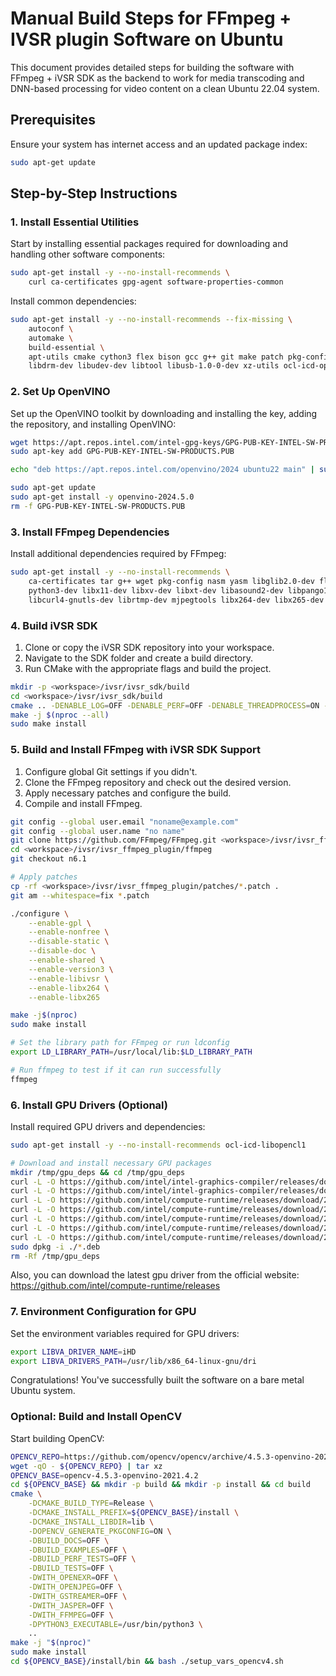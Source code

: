 # Manual Build Steps for FFmpeg + IVSR plugin Software on Ubuntu

This document provides detailed steps for building the software with FFmpeg + iVSR SDK as the backend to work for media transcoding and DNN-based processing for video content on a clean Ubuntu 22.04 system.

## Prerequisites

Ensure your system has internet access and an updated package index:

```bash
sudo apt-get update
```

## Step-by-Step Instructions

### 1. Install Essential Utilities

Start by installing essential packages required for downloading and handling other software components:

```bash
sudo apt-get install -y --no-install-recommends \
    curl ca-certificates gpg-agent software-properties-common
```
Install common dependencies:
```bash
sudo apt-get install -y --no-install-recommends --fix-missing \
    autoconf \
    automake \
    build-essential \
    apt-utils cmake cython3 flex bison gcc g++ git make patch pkg-config wget \
    libdrm-dev libudev-dev libtool libusb-1.0-0-dev xz-utils ocl-icd-opencl-dev opencl-headers
```
### 2. Set Up OpenVINO

Set up the OpenVINO toolkit by downloading and installing the key, adding the repository, and installing OpenVINO:

```bash
wget https://apt.repos.intel.com/intel-gpg-keys/GPG-PUB-KEY-INTEL-SW-PRODUCTS.PUB
sudo apt-key add GPG-PUB-KEY-INTEL-SW-PRODUCTS.PUB

echo "deb https://apt.repos.intel.com/openvino/2024 ubuntu22 main" | sudo tee /etc/apt/sources.list.d/intel-openvino-2024.list

sudo apt-get update
sudo apt-get install -y openvino-2024.5.0
rm -f GPG-PUB-KEY-INTEL-SW-PRODUCTS.PUB
```

### 3. Install FFmpeg Dependencies

Install additional dependencies required by FFmpeg:

```bash
sudo apt-get install -y --no-install-recommends \
    ca-certificates tar g++ wget pkg-config nasm yasm libglib2.0-dev flex bison gobject-introspection libgirepository1.0-dev \
    python3-dev libx11-dev libxv-dev libxt-dev libasound2-dev libpango1.0-dev libtheora-dev libvisual-0.4-dev libgl1-mesa-dev \
    libcurl4-gnutls-dev librtmp-dev mjpegtools libx264-dev libx265-dev libde265-dev libva-dev libtbb-dev
```

### 4. Build iVSR SDK

1. Clone or copy the iVSR SDK repository into your workspace.
2. Navigate to the SDK folder and create a build directory.
3. Run CMake with the appropriate flags and build the project.

```bash
mkdir -p <workspace>/ivsr/ivsr_sdk/build
cd <workspace>/ivsr/ivsr_sdk/build
cmake .. -DENABLE_LOG=OFF -DENABLE_PERF=OFF -DENABLE_THREADPROCESS=ON -DCMAKE_BUILD_TYPE=Release
make -j $(nproc --all)
sudo make install
```

### 5. Build and Install FFmpeg with iVSR SDK Support

1. Configure global Git settings if you didn't.
2. Clone the FFmpeg repository and check out the desired version.
3. Apply necessary patches and configure the build.
4. Compile and install FFmpeg.

```bash
git config --global user.email "noname@example.com"
git config --global user.name "no name"
git clone https://github.com/FFmpeg/FFmpeg.git <workspace>/ivsr/ivsr_ffmpeg_plugin/ffmpeg
cd <workspace>/ivsr/ivsr_ffmpeg_plugin/ffmpeg
git checkout n6.1

# Apply patches
cp -rf <workspace>/ivsr/ivsr_ffmpeg_plugin/patches/*.patch .
git am --whitespace=fix *.patch

./configure \
    --enable-gpl \
    --enable-nonfree \
    --disable-static \
    --disable-doc \
    --enable-shared \
    --enable-version3 \
    --enable-libivsr \
    --enable-libx264 \
    --enable-libx265

make -j$(nproc)
sudo make install

# Set the library path for FFmpeg or run ldconfig
export LD_LIBRARY_PATH=/usr/local/lib:$LD_LIBRARY_PATH

# Run ffmpeg to test if it can run successfully
ffmpeg
```

### 6. Install GPU Drivers (Optional)

Install required GPU drivers and dependencies:

```bash
sudo apt-get install -y --no-install-recommends ocl-icd-libopencl1

# Download and install necessary GPU packages
mkdir /tmp/gpu_deps && cd /tmp/gpu_deps
curl -L -O https://github.com/intel/intel-graphics-compiler/releases/download/igc-1.0.17384.11/intel-igc-core_1.0.17384.11_amd64.deb
curl -L -O https://github.com/intel/intel-graphics-compiler/releases/download/igc-1.0.17384.11/intel-igc-opencl_1.0.17384.11_amd64.deb
curl -L -O https://github.com/intel/compute-runtime/releases/download/24.31.30508.7/intel-level-zero-gpu-dbgsym_1.3.30508.7_amd64.ddeb
curl -L -O https://github.com/intel/compute-runtime/releases/download/24.31.30508.7/intel-level-zero-gpu_1.3.30508.7_amd64.deb
curl -L -O https://github.com/intel/compute-runtime/releases/download/24.31.30508.7/intel-opencl-icd-dbgsym_24.31.30508.7_amd64.ddeb
curl -L -O https://github.com/intel/compute-runtime/releases/download/24.31.30508.7/intel-opencl-icd_24.31.30508.7_amd64.deb
curl -L -O https://github.com/intel/compute-runtime/releases/download/24.31.30508.7/libigdgmm12_22.4.1_amd64.deb
sudo dpkg -i ./*.deb
rm -Rf /tmp/gpu_deps
```

Also, you can download the latest gpu driver from the official website: https://github.com/intel/compute-runtime/releases
### 7. Environment Configuration for GPU

Set the environment variables required for GPU drivers:

```bash
export LIBVA_DRIVER_NAME=iHD
export LIBVA_DRIVERS_PATH=/usr/lib/x86_64-linux-gnu/dri
```

Congratulations! You've successfully built the software on a bare metal Ubuntu system.

### Optional: Build and Install OpenCV

Start building OpenCV:

```bash
OPENCV_REPO=https://github.com/opencv/opencv/archive/4.5.3-openvino-2021.4.2.tar.gz
wget -qO - ${OPENCV_REPO} | tar xz
OPENCV_BASE=opencv-4.5.3-openvino-2021.4.2
cd ${OPENCV_BASE} && mkdir -p build && mkdir -p install && cd build
cmake \
    -DCMAKE_BUILD_TYPE=Release \
    -DCMAKE_INSTALL_PREFIX=${OPENCV_BASE}/install \
    -DCMAKE_INSTALL_LIBDIR=lib \
    -DOPENCV_GENERATE_PKGCONFIG=ON \
    -DBUILD_DOCS=OFF \
    -DBUILD_EXAMPLES=OFF \
    -DBUILD_PERF_TESTS=OFF \
    -DBUILD_TESTS=OFF \
    -DWITH_OPENEXR=OFF \
    -DWITH_OPENJPEG=OFF \
    -DWITH_GSTREAMER=OFF \
    -DWITH_JASPER=OFF \
    -DWITH_FFMPEG=OFF \
    -DPYTHON3_EXECUTABLE=/usr/bin/python3 \
    ..
make -j "$(nproc)"
sudo make install
cd ${OPENCV_BASE}/install/bin && bash ./setup_vars_opencv4.sh

```
